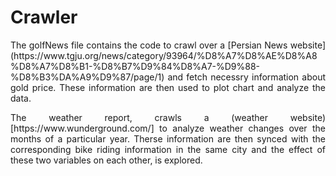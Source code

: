 # Crawler
<p align="justify">The golfNews file contains the code to crawl over a [Persian News website](https://www.tgju.org/news/category/93964/%D8%A7%D8%AE%D8%A8%D8%A7%D8%B1-%D8%B7%D9%84%D8%A7-%D9%88-%D8%B3%DA%A9%D9%87/page/1) and fetch necessry information about gold price. 
  These information are then used to plot chart and analyze the data.</p>

<p align="justify">The weather report, crawls a (weather website)[https://www.wunderground.com/] to analyze weather changes over the months of a particular year.
Therse information are then synced with the corresponding bike riding information in the same city and the effect of these two variables on each other, is explored.</p>
